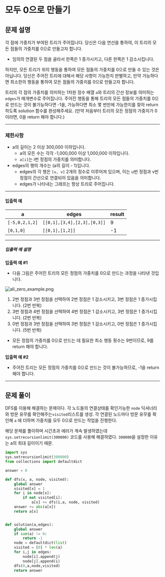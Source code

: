 # 모두 0으로 만들기

## 문제 설명

각 점에 가중치가 부여된 트리가 주어집니다. 당신은 다음 연산을 통하여, 이 트리의 모든 점들의 가중치를 0으로 만들고자 합니다.

- 임의의 연결된 두 점을 골라서 한쪽은 1 증가시키고, 다른 한쪽은 1 감소시킵니다.

하지만, 모든 트리가 위의 행동을 통하여 모든 점들의 가중치를 0으로 만들 수 있는 것은 아닙니다. 당신은 주어진 트리에 대해서 해당 사항이 가능한지 판별하고, 만약 가능하다면 최소한의 행동을 통하여 모든 점들의 가중치를 0으로 만들고자 합니다.

트리의 각 점의 가중치를 의미하는 1차원 정수 배열 `a`와 트리의 간선 정보를 의미하는 `edges`가 매개변수로 주어집니다. 주어진 행동을 통해 트리의 모든 점들의 가중치를 0으로 만드는 것이 불가능하다면 -1을, 가능하다면 최소 몇 번만에 가능한지를 찾아 return 하도록 solution 함수를 완성해주세요. (만약 처음부터 트리의 모든 정점의 가중치가 0이라면, 0을 return 해야 합니다.)

------

### 제한사항

- a의 길이는 2 이상 300,000 이하입니다.
  - a의 모든 수는 각각 -1,000,000 이상 1,000,000 이하입니다.
  - `a[i]`는 i번 정점의 가중치를 의미합니다.
- edges의 행의 개수는 (a의 길이 - 1)입니다.
  - edges의 각 행은 `[u, v]` 2개의 정수로 이루어져 있으며, 이는 u번 정점과 v번 정점이 간선으로 연결되어 있음을 의미합니다.
  - edges가 나타내는 그래프는 항상 트리로 주어집니다.

------

#### 입출력 예

| a              | edges                       | result |
| -------------- | --------------------------- | ------ |
| `[-5,0,2,1,2]` | `[[0,1],[3,4],[2,3],[0,3]]` | 9      |
| `[0,1,0]`      | `[[0,1],[1,2]]`             | -1     |

------

##### 입출력 예 설명

**입출력 예 #1**

- 다음 그림은 주어진 트리의 모든 정점의 가중치를 0으로 만드는 과정을 나타낸 것입니다.

![all_zero_example.png](https://grepp-programmers.s3.ap-northeast-2.amazonaws.com/files/production/b8f5b5ec-3825-4524-a19f-2c082bdba36d/all_zero_example.png)

1. 2번 정점과 3번 정점을 선택하여 2번 정점은 1 감소시키고, 3번 정점은 1 증가시킵니다. (2번 반복)
2. 3번 정점과 4번 정점을 선택하여 4번 정점은 1 감소시키고, 3번 정점은 1 증가시킵니다. (2번 반복)
3. 0번 정점과 3번 정점을 선택하여 3번 정점은 1 감소시키고, 0번 정점은 1 증가시킵니다. (5번 반복)

- 모든 정점의 가중치를 0으로 만드는 데 필요한 최소 행동 횟수는 9번이므로, 9를 return 해야 합니다.

**입출력 예 #2**

- 주어진 트리는 모든 정점의 가중치를 0으로 만드는 것이 불가능하므로, -1을 return 해야 합니다.

---


## 문제 풀이

DFS를 이용해 해결하는 문제이다. 각 노드들의 연결상태를 확인가능한 `node` 딕셔너리와 방문 유무를 확인해주는`visited`리스트를 생성. 각 연결된 노드마다 방문 유무를 확인해 `a` 에 더하며 가중치를 모두 0으로 만드는 작업을 진행한다.

해당 문제를 풀이하며 시간초과 에러가 계속 발생하였는데 `sys.setrecursionlimit(300000)` 코드를 사용해 해결하였다. `300000`을 설정한 이유는 a의 최대 길이이기 때문.

```python
import sys 
sys.setrecursionlimit(300000)
from collections import defaultdict

answer = 0

def dfs(x, a, node, visited):
    global answer
    visited[x] = 1
    for i in node[x]:    
        if not visited[i]:
            a[x] += dfs(i,a, node, visited) 
    answer += abs(a[x])    
    return a[x]


def solution(a,edges):
    global answer
    if sum(a) != 0:
        return -1
    node = defaultdict(list)
    visited = [0] * len(a)
    for i,j in edges:
        node[i].append(j)
        node[j].append(i)
    dfs(0,a,node,visited)
    return answer
```

